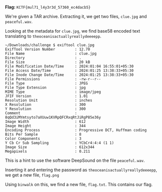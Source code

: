 **Flag:** `KCTF{mul71_l4y3r3d_57360_ec4dacb5}`

We're given a TAR archive. Extracting it, we get two files, `clue.jpg` and `peaceful.wav`.

Looking at the metadata for `clue.jpg`, we find base58 encoded text translating to `theoceanisactuallyreallydeeeepp`.

```
~/Downloads/challenge $ exiftool clue.jpg
ExifTool Version Number         : 12.70
File Name                       : clue.jpg
Directory                       : .
File Size                       : 20 kB
File Modification Date/Time     : 2024:01:04 16:55:01+05:30
File Access Date/Time           : 2024:01:25 13:38:33+05:30
File Inode Change Date/Time     : 2024:01:25 13:38:33+05:30
File Permissions                : -rw-r--r--
File Type                       : JPEG
File Type Extension             : jpg
MIME Type                       : image/jpeg
JFIF Version                    : 1.01
Resolution Unit                 : inches
X Resolution                    : 300
Y Resolution                    : 300
Comment                         : 8qQd3iMYmtsyto7aXUuw1KVRpQFCRxqRtJiRgP85e36y
Image Width                     : 612
Image Height                    : 344
Encoding Process                : Progressive DCT, Huffman coding
Bits Per Sample                 : 8
Color Components                : 3
Y Cb Cr Sub Sampling            : YCbCr4:4:4 (1 1)
Image Size                      : 612x344
Megapixels                      : 0.211
```

This is a hint to use the software DeepSound on the file `peaceful.wav`.

Inserting it and entering the password as `theoceanisactuallyreallydeeeepp`, we get a new file, `flag.png`

Using `binwalk` on this, we find a new file, `flag.txt`. This contains our flag.
